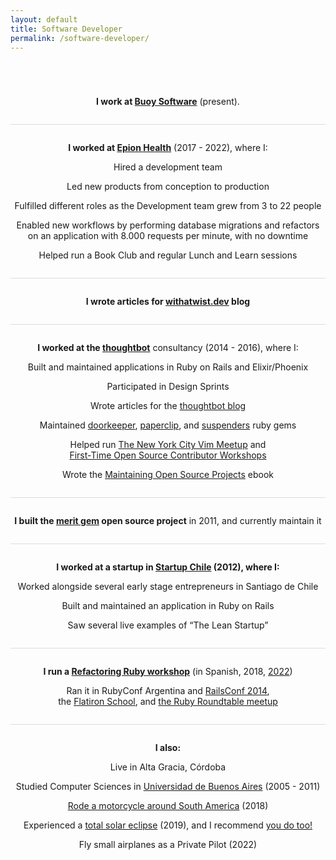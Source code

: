 ```yaml
---
layout: default
title: Software Developer
permalink: /software-developer/
---
```


<p style="text-align: center; padding-top: 4em">
  <strong>I work at <a href="https://www.buoysoftware.com/">Buoy Software</a></strong> (present).
</p>

<p style="text-align: center; padding-top: 2em; margin-top: 2em; border-top: 1px solid #ddd">
  <strong>I worked at <a href="https://www.epionhealth.com/">Epion Health</a></strong> (2017 - 2022), where I:
</p>
<p style="text-align: center">
  Hired a development team
</p>
<p style="text-align: center">
  Led new products from conception to production
</p>
<p style="text-align: center">
  Fulfilled different roles as the Development team grew from 3 to 22 people
</p>
<p style="text-align: center">
  Enabled new workflows by performing database migrations and refactors<br>
  on an application with 8.000 requests per minute, with no downtime
</p>
<p style="text-align: center">
  Helped run a Book Club and regular Lunch and Learn sessions
</p>


<p style="text-align: center; padding-top: 2em; margin-top: 2em; border-top: 1px solid #ddd">
  <strong>I wrote articles for
  <a href="https://withatwist.dev/">withatwist.dev</a> blog</strong>
</p>


<p style="text-align: center; padding-top: 2em; margin-top: 2em; border-top: 1px solid #ddd">
  <strong>I worked at the <a href="https://thoughtbot.com/new-york-city">thoughtbot</a></strong>
  consultancy (2014 - 2016), where I:
</p>

<p style="text-align: center">
  Built and maintained applications in Ruby on Rails and Elixir/Phoenix
</p>

<p style="text-align: center">
  Participated in Design Sprints
</p>

<p style="text-align: center">
  Wrote articles for the
  <a href="https://thoughtbot.com/blog/authors/tute-costa">thoughtbot blog</a>
</p>

<p style="text-align: center">
  Maintained
  <a href="https://github.com/doorkeeper-gem/doorkeeper">doorkeeper</a>,
  <a href="https://github.com/thoughtbot/paperclip">paperclip</a>, and
  <a href="https://github.com/thoughtbot/suspenders">suspenders</a> ruby gems
</p>

<p style="text-align: center">
  Helped run <a href="https://www.meetup.com/The-New-York-Vim-Meetup/">The New York City Vim Meetup</a> and<br>
  <a href="https://www.meetup.com/hackerhours/events/232525765/">First-Time Open Source Contributor Workshops</a>
</p>

<p style="text-align: center">
  Wrote the
  <a href="http://maintaining-open-source.com/">Maintaining Open Source Projects</a>
  ebook
</p>


<p style="text-align: center; padding-top: 2em; margin-top: 2em; border-top: 1px solid #ddd">
  <strong>I built the <a href="https://github.com/merit-gem/merit">merit gem</a> open
  source project</strong> in 2011, and currently maintain it
</p>


<p style="text-align: center; padding-top: 2em; margin-top: 2em; border-top: 1px solid #ddd">
  <strong>I worked at a startup in <a href="https://www.startupchile.org/">Startup Chile</a> (2012), where I:</strong><br>
</p>

<p style="text-align: center">
  Worked alongside several early stage entrepreneurs in Santiago de Chile
</p>

<p style="text-align: center">
  Built and maintained an application in Ruby on Rails
</p>

<p style="text-align: center">
  Saw several live examples of “The Lean Startup”
</p>


<p style="text-align: center; padding-top: 2em; margin-top: 2em; border-top: 1px solid #ddd">
  <strong>I run a <a href="https://www.youtube.com/watch?v=gOiuiiNERXw">Refactoring Ruby workshop</a></strong>
  (in Spanish, 2018, <a href="https://www.youtube.com/watch?v=biPo9PzmWhs">2022</a>)
</p>

<p style="text-align: center">
  Ran it in RubyConf Argentina and <a href="https://www.youtube.com/watch?v=ozWzehOEeuI">RailsConf 2014</a>,<br>
  the <a href="https://www.flatironschool.com/campuses/nyc">Flatiron School</a>,
  and <a href="https://www.youtube.com/watch?v=VZha9Rh9dIc">the Ruby Roundtable meetup</a>
</p>

<p style="text-align: center; padding-top: 2em; margin-top: 2em; border-top: 1px solid #ddd">
  <strong>I also:</strong>
</p>

<p style="text-align: center">
  Live in Alta Gracia, Córdoba
</p>

<p style="text-align: center">
  Studied Computer Sciences in <a href="https://www.dc.uba.ar/">Universidad de Buenos Aires</a> (2005 - 2011)
</p>

<p style="text-align: center">
  <a href="https://www.instagram.com/holaamericas/">Rode a motorcycle around South America</a> (2018)
</p>

<p style="text-align: center">
  Experienced a <a href="https://www.youtube.com/watch?v=gKAh3oUwNto">total solar eclipse</a> (2019),
  and I recommend <a href="https://www.timeanddate.com/eclipse/list.html">you do too!</a>
</p>

<p style="text-align: center">
  Fly small airplanes as a Private Pilot (2022)
</p>
